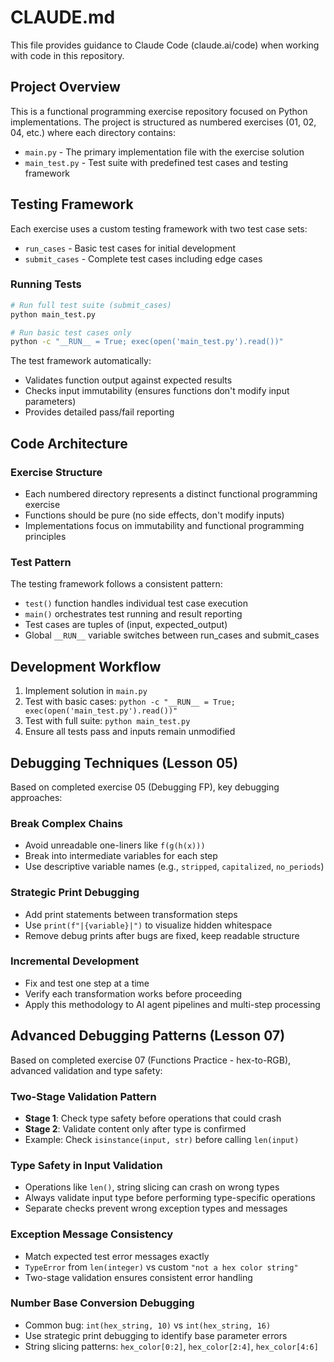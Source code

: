 # CLAUDE.md

This file provides guidance to Claude Code (claude.ai/code) when working with code in this repository.

## Project Overview

This is a functional programming exercise repository focused on Python implementations. The project is structured as numbered exercises (01, 02, 04, etc.) where each directory contains:

- `main.py` - The primary implementation file with the exercise solution
- `main_test.py` - Test suite with predefined test cases and testing framework

## Testing Framework

Each exercise uses a custom testing framework with two test case sets:
- `run_cases` - Basic test cases for initial development
- `submit_cases` - Complete test cases including edge cases

### Running Tests

```bash
# Run full test suite (submit_cases)
python main_test.py

# Run basic test cases only
python -c "__RUN__ = True; exec(open('main_test.py').read())"
```

The test framework automatically:
- Validates function output against expected results
- Checks input immutability (ensures functions don't modify input parameters)
- Provides detailed pass/fail reporting

## Code Architecture

### Exercise Structure
- Each numbered directory represents a distinct functional programming exercise
- Functions should be pure (no side effects, don't modify inputs)
- Implementations focus on immutability and functional programming principles

### Test Pattern
The testing framework follows a consistent pattern:
- `test()` function handles individual test case execution
- `main()` orchestrates test running and result reporting
- Test cases are tuples of (input, expected_output)
- Global `__RUN__` variable switches between run_cases and submit_cases

## Development Workflow

1. Implement solution in `main.py`
2. Test with basic cases: `python -c "__RUN__ = True; exec(open('main_test.py').read())"`
3. Test with full suite: `python main_test.py`
4. Ensure all tests pass and inputs remain unmodified

## Debugging Techniques (Lesson 05)

Based on completed exercise 05 (Debugging FP), key debugging approaches:

### Break Complex Chains
- Avoid unreadable one-liners like `f(g(h(x)))`
- Break into intermediate variables for each step
- Use descriptive variable names (e.g., `stripped`, `capitalized`, `no_periods`)

### Strategic Print Debugging
- Add print statements between transformation steps
- Use `print(f"|{variable}|")` to visualize hidden whitespace
- Remove debug prints after bugs are fixed, keep readable structure

### Incremental Development
- Fix and test one step at a time
- Verify each transformation works before proceeding
- Apply this methodology to AI agent pipelines and multi-step processing

## Advanced Debugging Patterns (Lesson 07)

Based on completed exercise 07 (Functions Practice - hex-to-RGB), advanced validation and type safety:

### Two-Stage Validation Pattern
- **Stage 1**: Check type safety before operations that could crash
- **Stage 2**: Validate content only after type is confirmed
- Example: Check `isinstance(input, str)` before calling `len(input)`

### Type Safety in Input Validation
- Operations like `len()`, string slicing can crash on wrong types
- Always validate input type before performing type-specific operations
- Separate checks prevent wrong exception types and messages

### Exception Message Consistency
- Match expected test error messages exactly
- `TypeError` from `len(integer)` vs custom `"not a hex color string"`
- Two-stage validation ensures consistent error handling

### Number Base Conversion Debugging
- Common bug: `int(hex_string, 10)` vs `int(hex_string, 16)`
- Use strategic print debugging to identify base parameter errors
- String slicing patterns: `hex_color[0:2]`, `hex_color[2:4]`, `hex_color[4:6]`